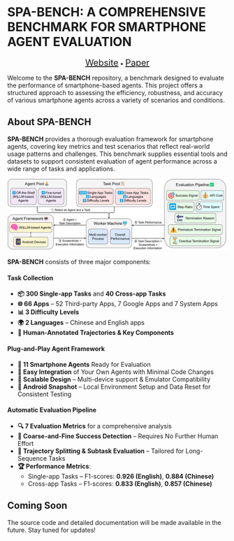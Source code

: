 # SPA-BENCH: A COMPREHENSIVE BENCHMARK FOR SMARTPHONE AGENT EVALUATION

<p align="center">
<a href="https://ai-agents-2012.github.io/SPA-Bench/" style="font-size:20px;">Website</a> •
<a href="https://arxiv.org/abs/2410.15164" style="font-size:20px;">Paper</a>
</p>

Welcome to the **SPA-BENCH** repository, a benchmark designed to evaluate the performance of smartphone-based agents. This project offers a structured approach to assessing the efficiency, robustness, and accuracy of various smartphone agents across a variety of scenarios and conditions.

## About SPA-BENCH

**SPA-BENCH** provides a thorough evaluation framework for smartphone agents, covering key metrics and test scenarios that reflect real-world usage patterns and challenges. This benchmark supplies essential tools and datasets to support consistent evaluation of agent performance across a wide range of tasks and applications.

![Overview](assets/spa-bench.PNG)

**SPA-BENCH** consists of three major components:

#### Task Collection
* **📦 300 Single-app Tasks** and **40 Cross-app Tasks**
* **🌐 66 Apps** – 52 Third-party Apps, 7 Google Apps and 7 System Apps
* **📊 3 Difficulty Levels**
* **🌍 2 Languages** – Chinese and English apps
* **🎨 Human-Annotated Trajectories & Key Components**

#### Plug-and-Play Agent Framework
* **🤖 11 Smartphone Agents** Ready for Evaluation
* **🧩 Easy Integration** of Your Own Agents with Minimal Code Changes
* **📱 Scalable Design** – Multi-device support & Emulator Compatibility
* **📸 Android Snapshot** – Local Environment Setup and Data Reset for Consistent Testing

#### Automatic Evaluation Pipeline
* **🔍 7 Evaluation Metrics** for a comprehensive analysis
* **📐 Coarse-and-Fine Success Detection** – Requires No Further Human Effort
* **🔀 Trajectory Splitting & Subtask Evaluation** – Tailored for Long-Sequence Tasks
* **🏆 Performance Metrics**:
  * Single-app Tasks – F1-scores: **0.926 (English)**, **0.884 (Chinese)**
  * Cross-app Tasks – F1-scores: **0.833 (English)**, **0.857 (Chinese)**

## Coming Soon

The source code and detailed documentation will be made available in the future. Stay tuned for updates!
